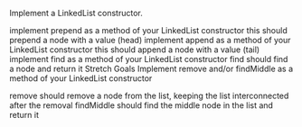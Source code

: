 Implement a LinkedList constructor.

implement prepend as a method of your LinkedList constructor
this should prepend a node with a value (head)
implement append as a method of your LinkedList constructor
this should append a node with a value (tail)
implement find as a method of your LinkedList constructor
find should find a node and return it
Stretch Goals
Implement remove and/or findMiddle as a method of your LinkedList constructor

remove should remove a node from the list, keeping the list interconnected after the removal
findMiddle should find the middle node in the list and return it